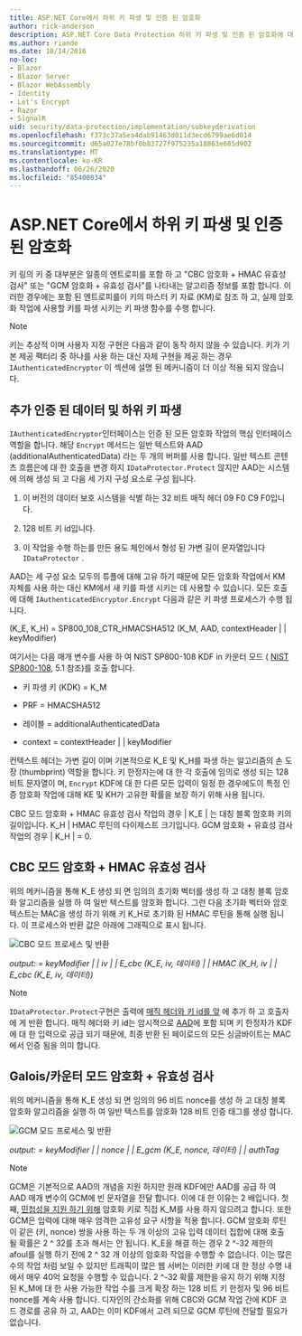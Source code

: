 ```yaml
---
title: ASP.NET Core에서 하위 키 파생 및 인증 된 암호화
author: rick-anderson
description: ASP.NET Core Data Protection 하위 키 파생 및 인증 된 암호화에 대 한 구현 세부 정보를 알아봅니다.
ms.author: riande
ms.date: 10/14/2016
no-loc:
- Blazor
- Blazor Server
- Blazor WebAssembly
- Identity
- Let's Encrypt
- Razor
- SignalR
uid: security/data-protection/implementation/subkeyderivation
ms.openlocfilehash: f373c37a5ea4dab91463d011d3ecd6799ae6d014
ms.sourcegitcommit: d65a027e78bf0b83727f975235a18863e685d902
ms.translationtype: MT
ms.contentlocale: ko-KR
ms.lasthandoff: 06/26/2020
ms.locfileid: "85408034"
---
```

# <a name="subkey-derivation-and-authenticated-encryption-in-aspnet-core"></a>ASP.NET Core에서 하위 키 파생 및 인증 된 암호화

<a name="data-protection-implementation-subkey-derivation"></a>

키 링의 키 중 대부분은 일종의 엔트로피를 포함 하 고 "CBC 암호화 + HMAC 유효성 검사" 또는 "GCM 암호화 + 유효성 검사"를 나타내는 알고리즘 정보를 포함 합니다. 이러한 경우에는 포함 된 엔트로피를이 키의 마스터 키 자료 (KM)로 참조 하 고, 실제 암호화 작업에 사용할 키를 파생 시키는 키 파생 함수를 수행 합니다.

> [!NOTE]
> 키는 추상적 이며 사용자 지정 구현은 다음과 같이 동작 하지 않을 수 있습니다. 키가 기본 제공 팩터리 중 하나를 사용 하는 대신 자체 구현을 제공 하는 경우 `IAuthenticatedEncryptor` 이 섹션에 설명 된 메커니즘이 더 이상 적용 되지 않습니다.

<a name="data-protection-implementation-subkey-derivation-aad"></a>

## <a name="additional-authenticated-data-and-subkey-derivation"></a>추가 인증 된 데이터 및 하위 키 파생

`IAuthenticatedEncryptor`인터페이스는 인증 된 모든 암호화 작업의 핵심 인터페이스 역할을 합니다. 해당 `Encrypt` 메서드는 일반 텍스트와 AAD (additionalAuthenticatedData) 라는 두 개의 버퍼를 사용 합니다. 일반 텍스트 콘텐츠 흐름은에 대 한 호출을 변경 하지 `IDataProtector.Protect` 않지만 AAD는 시스템에 의해 생성 되 고 다음 세 가지 구성 요소로 구성 됩니다.

1. 이 버전의 데이터 보호 시스템을 식별 하는 32 비트 매직 헤더 09 F0 C9 F0입니다.

2. 128 비트 키 id입니다.

3. 이 작업을 수행 하는를 만든 용도 체인에서 형성 된 가변 길이 문자열입니다 `IDataProtector` .

AAD는 세 구성 요소 모두의 튜플에 대해 고유 하기 때문에 모든 암호화 작업에서 KM 자체를 사용 하는 대신 KM에서 새 키를 파생 시키는 데 사용할 수 있습니다. 모든 호출에 대해 `IAuthenticatedEncryptor.Encrypt` 다음과 같은 키 파생 프로세스가 수행 됩니다.

(K_E, K_H) = SP800_108_CTR_HMACSHA512 (K_M, AAD, contextHeader | | keyModifier)

여기서는 다음 매개 변수를 사용 하 여 NIST SP800-108 KDF in 카운터 모드 ( [NIST SP800-108](https://nvlpubs.nist.gov/nistpubs/Legacy/SP/nistspecialpublication800-108.pdf), 5.1 참조)를 호출 합니다.

* 키 파생 키 (KDK) = K_M

* PRF = HMACSHA512

* 레이블 = additionalAuthenticatedData

* context = contextHeader | | keyModifier

컨텍스트 헤더는 가변 길이 이며 기본적으로 K_E 및 K_H를 파생 하는 알고리즘의 손 도장 (thumbprint) 역할을 합니다. 키 한정자는에 대 한 각 호출에 임의로 생성 되는 128 비트 문자열이 며, `Encrypt` KDF에 대 한 다른 모든 입력이 일정 한 경우에도이 특정 인증 암호화 작업에 대해 KE 및 KH가 고유한 확률을 보장 하기 위해 사용 됩니다.

CBC 모드 암호화 + HMAC 유효성 검사 작업의 경우 | K_E | 는 대칭 블록 암호화 키의 길이입니다. K_H | HMAC 루틴의 다이제스트 크기입니다. GCM 암호화 + 유효성 검사 작업의 경우 | K_H | = 0.

## <a name="cbc-mode-encryption--hmac-validation"></a>CBC 모드 암호화 + HMAC 유효성 검사

위의 메커니즘을 통해 K_E 생성 되 면 임의의 초기화 벡터를 생성 하 고 대칭 블록 암호화 알고리즘을 실행 하 여 일반 텍스트를 암호화 합니다. 그런 다음 초기화 벡터와 암호 텍스트는 MAC을 생성 하기 위해 키 K_H로 초기화 된 HMAC 루틴을 통해 실행 됩니다. 이 프로세스와 반환 값은 아래에 그래픽으로 표시 됩니다.

![CBC 모드 프로세스 및 반환](subkeyderivation/_static/cbcprocess.png)

*output: = keyModifier | | iv | | E_cbc (K_E, iv, 데이터) | | HMAC (K_H, iv | | E_cbc (K_E, iv, 데이터))*

> [!NOTE]
> `IDataProtector.Protect`구현은 출력에 [매직 헤더와 키 id를 앞](xref:security/data-protection/implementation/authenticated-encryption-details) 에 추가 하 고 호출자에 게 반환 합니다. 매직 헤더와 키 id는 암시적으로 [AAD](xref:security/data-protection/implementation/subkeyderivation#data-protection-implementation-subkey-derivation-aad)에 포함 되며 키 한정자가 KDF에 대 한 입력으로 공급 되기 때문에, 최종 반환 된 페이로드의 모든 싱글바이트는 MAC에서 인증 됨을 의미 합니다.

## <a name="galoiscounter-mode-encryption--validation"></a>Galois/카운터 모드 암호화 + 유효성 검사

위의 메커니즘을 통해 K_E 생성 되 면 임의의 96 비트 nonce를 생성 하 고 대칭 블록 암호화 알고리즘을 실행 하 여 일반 텍스트를 암호화 128 비트 인증 태그를 생성 합니다.

![GCM 모드 프로세스 및 반환](subkeyderivation/_static/galoisprocess.png)

*output: = keyModifier | | nonce | | E_gcm (K_E, nonce, 데이터) | | authTag*

> [!NOTE]
> GCM은 기본적으로 AAD의 개념을 지원 하지만 원래 KDF에만 AAD를 공급 하 여 AAD 매개 변수의 GCM에 빈 문자열을 전달 합니다. 이에 대 한 이유는 2 배입니다. 첫째, [민첩성을 지원 하기 위해](xref:security/data-protection/implementation/context-headers#data-protection-implementation-context-headers) 암호화 키로 직접 K_M를 사용 하지 않으려고 합니다. 또한 GCM은 입력에 대해 매우 엄격한 고유성 요구 사항을 적용 합니다. GCM 암호화 루틴이 같은 (키, nonce) 쌍을 사용 하는 두 개 이상의 고유 입력 데이터 집합에 대해 호출 될 확률은 2 ^ 32를 초과 해서는 안 됩니다. K_E을 해결 하는 경우 2 ^-32 제한의 afoul를 실행 하기 전에 2 ^ 32 개 이상의 암호화 작업을 수행할 수 없습니다. 이는 많은 수의 작업 처럼 보일 수 있지만 트래픽이 많은 웹 서버는 이러한 키에 대 한 정상 수명 내에서 매우 40억 요청을 수행할 수 있습니다. 2 ^-32 확률 제한을 유지 하기 위해 지정 된 K_M에 대 한 사용 가능한 작업 수를 크게 확장 하는 128 비트 키 한정자 및 96 비트 nonce를 계속 사용 합니다. 디자인의 간소화를 위해 CBC와 GCM 작업 간에 KDF 코드 경로를 공유 하 고, AAD는 이미 KDF에서 고려 되므로 GCM 루틴에 전달할 필요가 없습니다.
